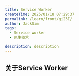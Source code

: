 ```yaml
---
title: Service Worker
createTime: 2025/01/18 07:29:37
permalink: /learn/front/gi23I/
author: JackSim
tags:
  - Service worker
  - 原生技术

description: description
---
```


## 关于Service Worker
